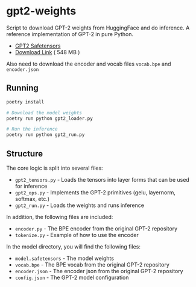 # gpt2-weights

Script to download GPT-2 weights from HuggingFace and do inference. A reference
implementation of GPT-2 in pure Python.

* [GPT2 Safetensors](https://huggingface.co/openai-community/gpt2/blob/main/model.safetensors)
* [Download Link](https://huggingface.co/openai-community/gpt2/resolve/main/model.safetensors) ( 548 MB )

Also need to download the encoder and vocab files `vocab.bpe` and `encoder.json`


## Running

```bash
poetry install

# Download the model weights
poetry run python gpt2_loader.py

# Run the inference
poetry run python gpt2_run.py
```

## Structure

The core logic is split into several files:

* `gpt2_tensors.py` - Loads the tensors into layer forms that can be used for inference
* `gpt2_ops.py` - Implements the GPT-2 primitives (gelu, layernorm, softmax, etc.)
* `gpt2_run.py` - Loads the weights and runs inference

In addition, the following files are included:

* `encoder.py` - The BPE encoder from the original GPT-2 repository
* `tokenize.py` - Example of how to use the encoder

In the model directory, you will find the following files:

* `model.safetensors` - The model weights
* `vocab.bpe` - The BPE vocab from the original GPT-2 repository
* `encoder.json` - The encoder json from the original GPT-2 repository
* `config.json` - The GPT-2 model configuration
